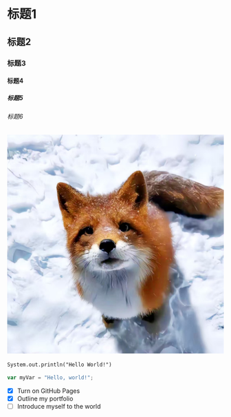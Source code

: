 <h1>标题1</h1>
<h2>标题2</h2>
<h3>标题3</h3>
<h4>标题4</h4>
<h5>标题5</h5>
<h6>标题6</h6>

![cat](https://github.com/Alder-djr/software-/blob/main/fog.png)

```
System.out.println("Hello World!")
```

``` javascript
var myVar = "Hello, world!";
```

- [x] Turn on GitHub Pages
- [x] Outline my portfolio
- [ ] Introduce myself to the world
